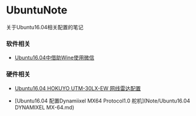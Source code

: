# UbuntuNote

关于Ubuntu16.04相关配置的笔记

### 软件相关

- [Ubuntu16.04中借助Wine使用微信](Note/wine_wechat_1604.md)



### 硬件相关

- [Ubuntu16.04 HOKUYO UTM-30LX-EW 网线雷达配置](Note/hokuyo_gige_1604.md)

- [Ubuntu16.04 配置Dynamiixel MX64 Protocol1.0 舵机](Note/Ubuntu16.04 DYNAMIXEL MX-64.md) 